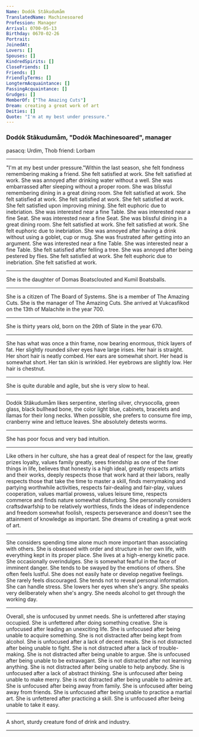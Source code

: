 ```yaml
---
Name: Dodók Stâkudumåm
TranslatedName: Machinesoared
Profession: Manager  
Arrival: 0700-05-13
Birthday: 0670-02-26
Portrait:
JoinedAt: 
Lovers: []
Spouses: []
KindredSpirits: []
CloseFriends: []
Friends: []
FriendlyTerms: []
LongtermAcquaintance: []
PassingAcquaintance: []
Grudges: []
MemberOf: ["The Amazing Cuts"]
Dream: creating a great work of art
Deities: []
Quote: "I'm at my best under pressure."
---
```


### Dodók Stâkudumåm, "Dodók Machinesoared", manager
 
pasacq: Urdim, Thob
friend: Lorbam 
 
***

"I'm at my best under pressure."Within the last season, she felt fondness remembering making a friend. She felt satisfied at work. She felt satisfied at work. She was annoyed after drinking water without a well. She was embarrassed after sleeping without a proper room. She was blissful remembering dining in a great dining room. She felt satisfied at work. She felt satisfied at work. She felt satisfied at work. She felt satisfied at work. She felt satisfied upon improving mining. She felt euphoric due to inebriation. She was interested near a fine Table. She was interested near a fine Seat. She was interested near a fine Seat. She was blissful dining in a great dining room. She felt satisfied at work. She felt satisfied at work. She felt euphoric due to inebriation. She was annoyed after having a drink without using a goblet, cup or mug. She was frustrated after getting into an argument. She was interested near a fine Table. She was interested near a fine Table. She felt satisfied after felling a tree. She was annoyed after being pestered by flies. She felt satisfied at work. She felt euphoric due to inebriation. She felt satisfied at work. 
***

She is the daughter of Domas Boatsclouted and Kumil Boatsballs. 
***

She is a citizen of The Board of Systems. She is a member of The Amazing Cuts. She is the manager of The Amazing Cuts. She arrived at Vukcasfikod on the 13th of Malachite in the year 700. 
***

She is thirty years old, born on the 26th of Slate in the year 670. 
***

She has what was once a thin frame, now bearing enormous, thick layers of fat. Her slightly rounded silver eyes have large irises. Her hair is straight. Her short hair is neatly combed. Her ears are somewhat short. Her head is somewhat short. Her tan skin is wrinkled. Her eyebrows are slightly low. Her hair is chestnut. 
***

She is quite durable and agile, but she is very slow to heal. 
***

Dodók Stâkudumåm likes serpentine, sterling silver, chrysocolla, green glass, black bullhead bone, the color light blue, cabinets, bracelets and llamas for their long necks. When possible, she prefers to consume fire imp, cranberry wine and lettuce leaves. She absolutely detests worms. 
***

She has poor focus and very bad intuition. 
***

Like others in her culture, she has a great deal of respect for the law, greatly prizes loyalty, values family greatly, sees friendship as one of the finer things in life, believes that honesty is a high ideal, greatly respects artists and their works, deeply respects those that work hard at their labors, really respects those that take the time to master a skill, finds merrymaking and partying worthwhile activities, respects fair-dealing and fair-play, values cooperation, values martial prowess, values leisure time, respects commerce and finds nature somewhat disturbing. She personally considers craftsdwarfship to be relatively worthless, finds the ideas of independence and freedom somewhat foolish, respects perseverance and doesn't see the attainment of knowledge as important. She dreams of creating a great work of art. 
***

She considers spending time alone much more important than associating with others. She is obsessed with order and structure in her own life, with everything kept in its proper place. She lives at a high-energy kinetic pace. She occasionally overindulges. She is somewhat fearful in the face of imminent danger. She tends to be swayed by the emotions of others. She often feels lustful. She does not easily hate or develop negative feelings. She rarely feels discouraged. She tends not to reveal personal information. She can handle stress. She lowers her eyes when she's angry. She speaks very deliberately when she's angry. She needs alcohol to get through the working day. 
***

Overall, she is unfocused by unmet needs. She is unfettered after staying occupied. She is unfettered after doing something creative. She is unfocused after leading an unexciting life. She is unfocused after being unable to acquire something. She is not distracted after being kept from alcohol. She is unfocused after a lack of decent meals. She is not distracted after being unable to fight. She is not distracted after a lack of trouble-making. She is not distracted after being unable to argue. She is unfocused after being unable to be extravagant. She is not distracted after not learning anything. She is not distracted after being unable to help anybody. She is unfocused after a lack of abstract thinking. She is unfocused after being unable to make merry. She is not distracted after being unable to admire art. She is unfocused after being away from family. She is unfocused after being away from friends. She is unfocused after being unable to practice a martial art. She is unfettered after practicing a skill. She is unfocused after being unable to take it easy. 
***

A short, sturdy creature fond of drink and industry. 
***
